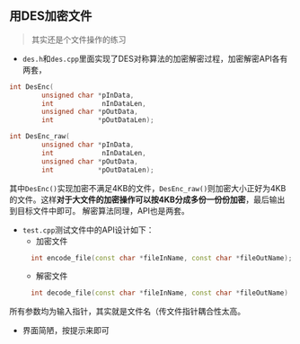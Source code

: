 ## 用DES加密文件
> 其实还是个文件操作的练习

* `des.h`和`des.cpp`里面实现了DES对称算法的加密解密过程，加密解密API各有两套，
```cpp
int DesEnc(
        unsigned char *pInData,
        int            nInDataLen,
        unsigned char *pOutData,
        int           *pOutDataLen); 

int DesEnc_raw(
        unsigned char *pInData,
        int            nInDataLen,
        unsigned char *pOutData,
        int           *pOutDataLen);
```
其中`DesEnc()`实现加密不满足4KB的文件，`DesEnc_raw()`则加密大小正好为4KB的文件。这样**对于大文件的加密操作可以按4KB分成多份一份份加密**，最后输出到目标文件中即可。
解密算法同理，API也是两套。

* `test.cpp`测试文件中的API设计如下：
  * 加密文件
  ```cpp
    int encode_file(const char *fileInName, const char *fileOutName);
  ```
  * 解密文件
  ```cpp
    int decode_file(const char *fileInName, const char *fileOutName)
  ```
所有参数均为输入指针，其实就是文件名（传文件指针耦合性太高。

* 界面简陋，按提示来即可